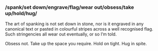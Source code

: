 ### /spank/set down/engrave/flag/wear out/obsess/take up/hold/hug/

The art of spanking is not set down in stone, nor is it engraved in any canonical text or pasted in colourful stripes across a well recognised flag. Such stringencies all wear out eventually, or so I’m told.

Obsess not. Take up the space you require. Hold on tight. Hug in spite.
